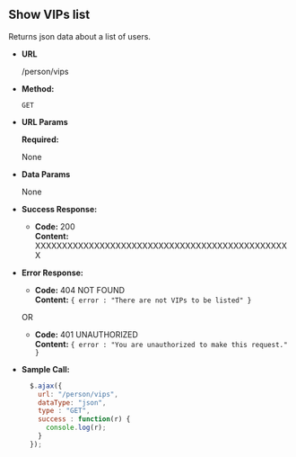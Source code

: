 **Show VIPs list**
----
  Returns json data about a list of users.

* **URL**

  /person/vips

* **Method:**

  `GET`
  
*  **URL Params**

   **Required:**
 
   None

* **Data Params**

  None

* **Success Response:**

  * **Code:** 200 <br />
    **Content:** XXXXXXXXXXXXXXXXXXXXXXXXXXXXXXXXXXXXXXXXXXXXXXXX
 
* **Error Response:**

  * **Code:** 404 NOT FOUND <br />
    **Content:** `{ error : "There are not VIPs to be listed" }`

  OR

  * **Code:** 401 UNAUTHORIZED <br />
    **Content:** `{ error : "You are unauthorized to make this request." }`

* **Sample Call:**

  ```javascript
    $.ajax({
      url: "/person/vips",
      dataType: "json",
      type : "GET",
      success : function(r) {
        console.log(r);
      }
    });
  ```
